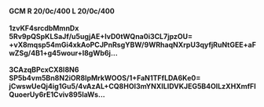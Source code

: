 #### GCM R 20/0c/400 L 20/0c/400
**1zvKF4srcdbMmnDx**<br/>**5Rv9pQSpKLSaJf/u5ugjAE+IvD0tWQna0i3CL7jpzOU=**<br/>**+vX8mqsp54mGi4xkAoPCJPnRsgYBW/9WRhaqNXrpU3qyfjRuNtGEE+aFwZSg/4B1+g45wour+l8gWb6j...**<br/><br/>
**3CAzqBPcxCX8l8N6**<br/>**SP5b4vm5Bn8N2iOR8lpMrkWOOS/1+FaN1TFfLDA6Ke0=**<br/>**jCwswUeQj4ig1Gu5/4vAzAL+CQ8HOI3mYNXILIDVKJEG5B4OlLzXHXmfFlQuoerUy6rE1Cviv895laWs...**